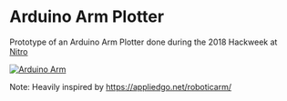 # Arduino Arm Plotter

Prototype of an Arduino Arm Plotter done during
 the 2018 Hackweek at [Nitro](https://engineering.gonitro.com/)

[![Arduino Arm](https://img.youtube.com/vi/Pk8bhNqGpsk/0.jpg)](https://www.youtube.com/watch?v=Pk8bhNqGpsk)


Note: Heavily inspired by https://appliedgo.net/roboticarm/
